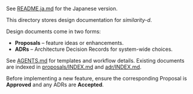See [README.ja.md](README.ja.md) for the Japanese version.

This directory stores design documentation for *similarity-d*.

Design documents come in two forms:

- **Proposals** – feature ideas or enhancements.
- **ADRs** – Architecture Decision Records for system-wide choices.

See [AGENTS.md](AGENTS.md) for templates and workflow details.
Existing documents are indexed in [proposals/INDEX.md](proposals/INDEX.md)
and [adr/INDEX.md](adr/INDEX.md).

Before implementing a new feature, ensure the corresponding Proposal is
**Approved** and any ADRs are **Accepted**.
